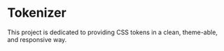 # Tokenizer

This project is dedicated to providing CSS tokens in a clean, theme-able, and responsive way.
